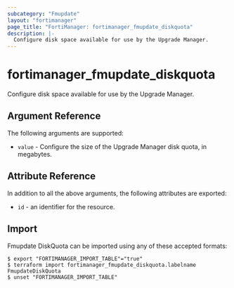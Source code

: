 ```yaml
---
subcategory: "Fmupdate"
layout: "fortimanager"
page_title: "FortiManager: fortimanager_fmupdate_diskquota"
description: |-
  Configure disk space available for use by the Upgrade Manager.
---
```


# fortimanager_fmupdate_diskquota
Configure disk space available for use by the Upgrade Manager.

## Argument Reference


The following arguments are supported:


* `value` - Configure the size of the Upgrade Manager disk quota, in megabytes.


## Attribute Reference

In addition to all the above arguments, the following attributes are exported:
* `id` - an identifier for the resource.

## Import

Fmupdate DiskQuota can be imported using any of these accepted formats:
```
$ export "FORTIMANAGER_IMPORT_TABLE"="true"
$ terraform import fortimanager_fmupdate_diskquota.labelname FmupdateDiskQuota
$ unset "FORTIMANAGER_IMPORT_TABLE"
```

